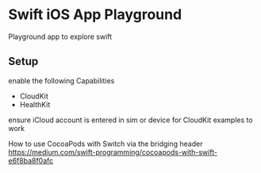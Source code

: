 # Swift iOS App Playground

Playground app to explore swift

## Setup

enable the following Capabilities

* CloudKit
* HealthKit

ensure iCloud account is entered in sim or device for CloudKit examples to work

How to use CocoaPods with Switch via the bridging header
<https://medium.com/swift-programming/cocoapods-with-swift-e6f8ba8f0afc>